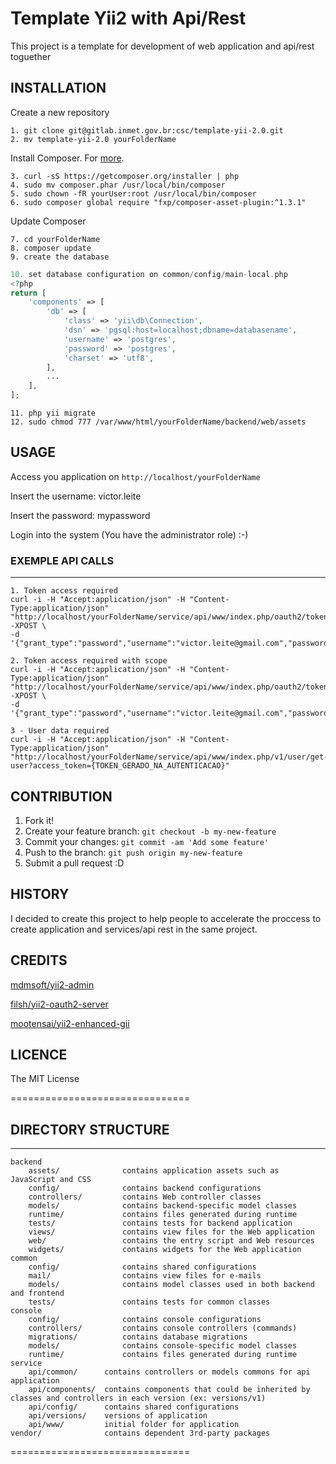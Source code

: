 # Template Yii2 with Api/Rest

This project is a template for development of web application and api/rest toguether

## INSTALLATION

Create a new repository

    1. git clone git@gitlab.inmet.gov.br:csc/template-yii-2.0.git
    2. mv template-yii-2.0 yourFolderName

Install Composer. For [more](https://getcomposer.org/doc/).

	3. curl -sS https://getcomposer.org/installer | php
	4. sudo mv composer.phar /usr/local/bin/composer
	5. sudo chown -fR yourUser:root /usr/local/bin/composer
	6. sudo composer global require "fxp/composer-asset-plugin:^1.3.1"
Update Composer

    7. cd yourFolderName
    8. composer update
    9. create the database
    
```php
10. set database configuration on common/config/main-local.php
<?php
return [
    'components' => [
        'db' => [
            'class' => 'yii\db\Connection',
            'dsn' => 'pgsql:host=localhost;dbname=databasename',
            'username' => 'postgres',
            'password' => 'postgres',
            'charset' => 'utf8',
        ],
        ...
    ],
];
```

    11. php yii migrate
    12. sudo chmod 777 /var/www/html/yourFolderName/backend/web/assets

## USAGE    

Access you application on `http://localhost/yourFolderName`

Insert the username: victor.leite

Insert the password: mypassword

Login into the system (You have the administrator role)    :-)


### EXEMPLE API CALLS
-------------------

```
1. Token access required
curl -i -H "Accept:application/json" -H "Content-Type:application/json" "http://localhost/yourFolderName/service/api/www/index.php/oauth2/token" -XPOST \
-d '{"grant_type":"password","username":"victor.leite@gmail.com","password":"mypassword","client_id":"myclientId","client_secret":"mySecretPassword"}'

2. Token access required with scope
curl -i -H "Accept:application/json" -H "Content-Type:application/json" "http://localhost/yourFolderName/service/api/www/index.php/oauth2/token" -XPOST \
-d '{"grant_type":"password","username":"victor.leite@gmail.com","password":"mypassword","client_id":"myclientId","client_secret":"mySecretPassword","scope":"custom"}'

3 - User data required
curl -i -H "Accept:application/json" -H "Content-Type:application/json" "http://localhost/yourFolderName/service/api/www/index.php/v1/user/get-user?access_token={TOKEN_GERADO_NA_AUTENTICACAO}"
```
	
## CONTRIBUTION

1. Fork it!
2. Create your feature branch: `git checkout -b my-new-feature`
3. Commit your changes: `git commit -am 'Add some feature'`
4. Push to the branch: `git push origin my-new-feature`
5. Submit a pull request :D

## HISTORY

I decided to create this project to help people to accelerate the proccess to create application and services/api rest in the same project.

## CREDITS

[mdmsoft/yii2-admin](https://github.com/mdmsoft/yii2-admin)

[filsh/yii2-oauth2-server](https://github.com/Filsh/yii2-oauth2-server)

[mootensai/yii2-enhanced-gii](https://github.com/mootensai/yii2-enhanced-gii)


## LICENCE

The MIT License

===============================

## DIRECTORY STRUCTURE
-------------------

```
backend
    assets/              contains application assets such as JavaScript and CSS
    config/              contains backend configurations
    controllers/         contains Web controller classes
    models/              contains backend-specific model classes
    runtime/             contains files generated during runtime
    tests/               contains tests for backend application    
    views/               contains view files for the Web application
    web/                 contains the entry script and Web resources
    widgets/             contains widgets for the Web application
common
    config/              contains shared configurations
    mail/                contains view files for e-mails
    models/              contains model classes used in both backend and frontend
    tests/               contains tests for common classes    
console
    config/              contains console configurations
    controllers/         contains console controllers (commands)
    migrations/          contains database migrations
    models/              contains console-specific model classes
    runtime/             contains files generated during runtime
service    
    api/common/		 contains controllers or models commons for api application
    api/components/	 contains components that could be inherited by classes and controllers in each version (ex: versions/v1)
    api/config/		 contains shared configurations
    api/versions/	 versions of application
    api/www/		 initial folder for application
vendor/              contains dependent 3rd-party packages
```

===============================